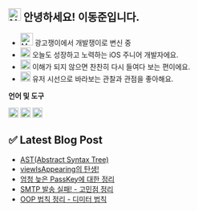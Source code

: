 ## <img src="https://raw.githubusercontent.com/Tarikul-Islam-Anik/Animated-Fluent-Emojis/master/Emojis/Smilies/Nerd%20Face.png" alt="Nerd Face" width="25" height="25" /> 안녕하세요! 이동준입니다.

* <img src="https://raw.githubusercontent.com/Tarikul-Islam-Anik/Animated-Fluent-Emojis/master/Emojis/People/Man%20Superhero.png" alt="Man Superhero" width="25" height="25" /> 광고쟁이에서 개발쟁이로 변신 중
* <img src="https://raw.githubusercontent.com/Tarikul-Islam-Anik/Animated-Fluent-Emojis/master/Emojis/People%20with%20professions/Man%20Technologist%20Light%20Skin%20Tone.png" alt="Man Technologist Light Skin Tone" width="20" height="20" /> 오늘도 성장하고 노력하는 iOS 주니어 개발자에요.
* <img src="https://raw.githubusercontent.com/Tarikul-Islam-Anik/Animated-Fluent-Emojis/master/Emojis/Hand%20gestures/Eyes.png" alt="Eyes" width="20" height="20" /> 이해가 되지 않으면 찬찬히 다시 들여다 보는 편이에요.
* <img src="https://raw.githubusercontent.com/Tarikul-Islam-Anik/Animated-Fluent-Emojis/master/Emojis/Travel%20and%20places/Rocket.png" alt="Rocket" width="20" height="20" /> 유저 시선으로 바라보는 관찰과 관점을 좋아해요.

**언어 및 도구**

<code><img height="20" src="https://github.com/Madman-dev/Madman-dev/assets/119504454/d35b3aeb-5a58-4279-944f-badc0b4ed890"></code>
<code><img height="20" src="https://github.com/Madman-dev/Madman-dev/assets/119504454/aa7df69e-04c7-4470-b924-1d7887e9c2f0"></code>
<code><img height="20" src="https://github.com/Madman-dev/Madman-dev/assets/119504454/e7a9a49d-812d-4c11-b471-011f50be474f"></code>

## ✅ Latest Blog Post
<!-- BLOG-POST-LIST:START -->
- [AST&lpar;Abstract Syntax Tree&rpar;](https://velog.io/@jacks222/ASTAbstract-Syntax-Tree)
- [viewIsAppearing의 탄생!](https://velog.io/@jacks222/viewIsAppearing%EC%9D%98-%ED%83%84%EC%83%9D)
- [엄청 늦은 PassKey에 대한 정리](https://velog.io/@jacks222/%EC%97%84%EC%B2%AD-%EB%8A%A6%EC%9D%80-PassKey%EC%97%90-%EB%8C%80%ED%95%9C-%EC%A0%95%EB%A6%AC)
- [SMTP 발송 실패! - 고민점 정리](https://velog.io/@jacks222/SMTP-%EB%B0%9C%EC%86%A1-%EC%8B%A4%ED%8C%A8-%EC%9B%90%EC%9D%B8-%EB%B6%84%EC%84%9D)
- [OOP 법칙 정리 - 디미터 법칙](https://velog.io/@jacks222/OOP-%EB%B2%95%EC%B9%99-%EC%A0%95%EB%A6%AC-)
<!-- BLOG-POST-LIST:END -->
